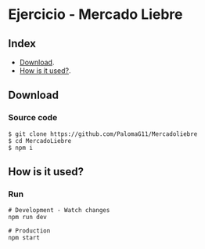 # Ejercicio - Mercado Liebre

## Index

* [Download][download].
* [How is it used?][how_is_it_used].

## Download

### Source code
```shell
$ git clone https://github.com/PalomaG11/Mercadoliebre
$ cd MercadoLiebre
$ npm i
```

## How is it used?

### Run

```shell
# Development - Watch changes
npm run dev

# Production
npm start
```

<!-- deep links -->
[download]: #download
[how_is_it_used]: #how-is-it-used
